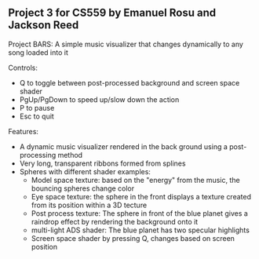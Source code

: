 Project 3 for CS559
by Emanuel Rosu and Jackson Reed
--------------------------------------

Project BARS: A simple music visualizer that changes dynamically to any song loaded into it

Controls:
- Q to toggle between post-processed background and screen space shader
- PgUp/PgDown to speed up/slow down the action
- P to pause
- Esc to quit

Features:
- A dynamic music visualizer rendered in the back ground using a post-processing method
- Very long, transparent ribbons formed from splines
- Spheres with different shader examples: 
	- Model space texture: based on the "energy" from the music, the bouncing spheres change color
	-  Eye space texture: the sphere in the front displays a texture created from its position within a 3D tecture
	- Post process texture: The sphere in front of the blue planet gives a raindrop effect by rendering the background onto it
	- multi-light ADS shader: The blue planet has two specular highlights
	- Screen space shader by pressing Q, changes based on screen position